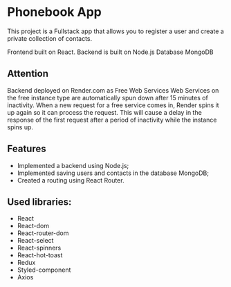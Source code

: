 # Phonebook App

This project is a Fullstack app that allows you to register a user and create a private collection of contacts.

Frontend built on React.
Backend is built on  Node.js 
Database MongoDB

## Attention

Backend deployed on Render.com as Free Web Services
Web Services on the free instance type are automatically spun down after 15 minutes of inactivity. When a new request for a free service comes in, Render spins it up again so it can process the request.
This will cause a delay in the response of the first request after a period of inactivity while the instance spins up.

## Features

- Implemented a backend using Node.js;
- Implemented saving users and contacts in the database MongoDB;
- Created a routing using React Router.


## Used libraries:

- React
- React-dom
- React-router-dom
- React-select
- React-spinners
- React-hot-toast
- Redux
- Styled-component
- Axios
